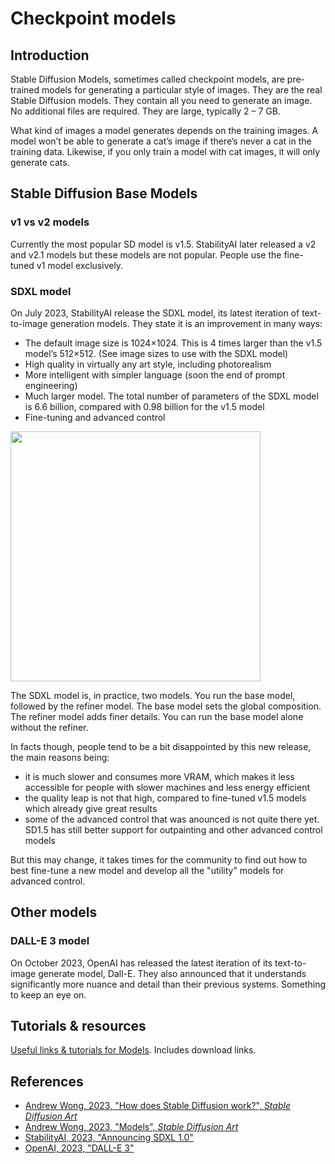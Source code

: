 # Checkpoint models

## Introduction

Stable Diffusion Models, sometimes called checkpoint models, are pre-trained models for generating a particular style of images. They are the real Stable Diffusion models. They contain all you need to generate an image. No additional files are required. They are large, typically 2 – 7 GB.

What kind of images a model generates depends on the training images. A model won’t be able to generate a cat’s image if there’s never a cat in the training data. Likewise, if you only train a model with cat images, it will only generate cats.

## Stable Diffusion Base Models

### v1 vs v2 models

Currently the most popular SD model is v1.5. StabilityAI later released a v2 and v2.1 models but these models are not popular. People use the fine-tuned v1 model exclusively.

### SDXL model

On July 2023, StabilityAI release the SDXL model, its latest iteration of text-to-image generation models. They state it is an improvement in many ways:
- The default image size is 1024×1024. This is 4 times larger than the v1.5 model’s 512×512. (See image sizes to use with the SDXL model)
- High quality in virtually any art style, including photorealism
- More intelligent with simpler language (soon the end of prompt engineering)
- Much larger model. The total number of parameters of the SDXL model is 6.6 billion, compared with 0.98 billion for the v1.5 model
- Fine-tuning and advanced control

<img src="https://stable-diffusion-art.com/wp-content/uploads/2023/07/image-26.png" width="400px">

The SDXL model is, in practice, two models. You run the base model, followed by the refiner model. The base model sets the global composition. The refiner model adds finer details. You can run the base model alone without the refiner.

In facts though, people tend to be a bit disappointed by this new release, the main reasons being:
- it is much slower and consumes more VRAM, which makes it less accessible for people with slower machines and less energy efficient
- the quality leap is not that high, compared to fine-tuned v1.5 models which already give great results
- some of the advanced control that was anounced is not quite there yet. SD1.5 has still better support for outpainting and other advanced control models

But this may change, it takes times for the community to find out how to best fine-tune a new model and develop all the "utility" models for advanced control.

## Other models

### DALL-E 3 model

On October 2023, OpenAI has released the latest iteration of its text-to-image generate model, Dall-E. They also announced that it understands significantly more nuance and detail than their previous systems. Something to keep an eye on.

## Tutorials & resources

[Useful links & tutorials for Models](../../resources/models.md). Includes download links.

## References

- [Andrew Wong, 2023, "How does Stable Diffusion work?", _Stable Diffusion Art_](https://stable-diffusion-art.com/how-stable-diffusion-work/)
- [Andrew Wong, 2023, "Models", _Stable Diffusion Art_](https://stable-diffusion-art.com/models/)
- [StabilityAI, 2023, "Announcing SDXL 1.0"](https://stability.ai/blog/stable-diffusion-sdxl-1-announcement)
- [OpenAI, 2023, "DALL-E 3"](https://openai.com/dall-e-3)
